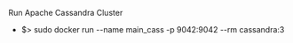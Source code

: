 Run Apache Cassandra Cluster   
- $> sudo docker run --name main_cass -p 9042:9042 --rm cassandra:3
